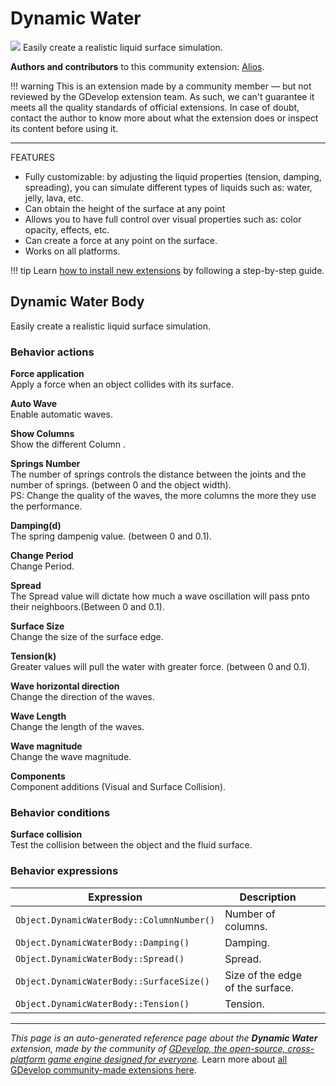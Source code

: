 # Dynamic Water

<img src="https://resources.gdevelop-app.com/assets/Icons/waves.svg" class="extension-icon"></img>
Easily create a realistic liquid surface simulation.

**Authors and contributors** to this community extension: [Alios](https://gd.games/Alios).

!!! warning
    This is an extension made by a community member — but not reviewed
    by the GDevelop extension team. As such, we can't guarantee it
    meets all the quality standards of official extensions. In case of
    doubt, contact the author to know more about what the extension
    does or inspect its content before using it.

---

FEATURES


- Fully customizable: by adjusting the liquid properties (tension, damping, spreading), you can simulate different types of liquids such as: water, jelly, lava, etc.
- Can obtain the height of the surface at any point
- Allows you to have full control over visual properties such as: color opacity, effects, etc.
- Can create a force at any point on the surface.
- Works on all platforms.


!!! tip
    Learn [how to install new extensions](/gdevelop5/extensions/search) by following a step-by-step guide.



## Dynamic Water Body 

Easily create a realistic liquid surface simulation. 

### Behavior actions

**Force application**  
Apply a force when an object collides with its surface.

**Auto Wave**  
Enable automatic waves.

**Show Columns**  
Show the different Column .

**Springs Number**  
The number of springs controls the distance between the joints and the number of springs. (between 0 and the object width).  
PS: Change the quality of the waves, the more columns the more they use the performance.

**Damping(d)**  
The spring dampenig value. (between 0 and 0.1).

**Change Period**  
Change Period.

**Spread**  
The Spread value will dictate how much a wave oscillation will pass pnto their neighboors.(Between 0 and 0.1).

**Surface Size**  
Change the size of the surface edge.

**Tension(k)**  
Greater values will pull the water with greater force. (between 0 and 0.1).

**Wave horizontal direction**  
Change the direction of the waves.

**Wave Length**  
Change the length of the waves.

**Wave magnitude**  
Change the wave magnitude.

**Components**  
Component additions (Visual and Surface Collision).

### Behavior conditions

**Surface collision**  
Test the collision between the object and the fluid surface.

### Behavior expressions

| Expression | Description |  |
|-----|-----|-----|
| `Object.DynamicWaterBody::ColumnNumber()` | Number of columns. ||
| `Object.DynamicWaterBody::Damping()` | Damping. ||
| `Object.DynamicWaterBody::Spread()` | Spread. ||
| `Object.DynamicWaterBody::SurfaceSize()` | Size of the edge of the surface. ||
| `Object.DynamicWaterBody::Tension()` | Tension. ||


---

*This page is an auto-generated reference page about the **Dynamic Water** extension, made by the community of [GDevelop, the open-source, cross-platform game engine designed for everyone](https://gdevelop.io/).* Learn more about [all GDevelop community-made extensions here](/gdevelop5/extensions).
